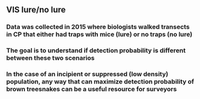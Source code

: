 ## VIS lure/no lure

### Data was collected in 2015 where biologists walked transects in CP that either had traps with mice (lure) or no traps (no lure)
### The goal is to understand if detection probability is different between these two scenarios
### In the case of an incipient or suppressed (low density) population, any way that can maximize detection probability of brown treesnakes can be a useful resource for surveyors
